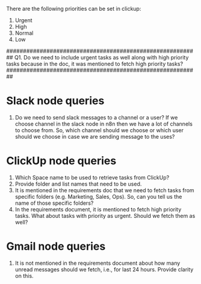 There are the following priorities can be set in clickup:
1. Urgent
2. High
3. Normal
4. Low

##########################################################
Q1. Do we need to include urgent tasks as well along with high priority tasks because in the doc,
    it was mentioned to fetch high priority tasks?
##########################################################


# Slack node queries
1. Do we need to send slack messages to a channel or a user?
If we choose channel in the slack node in n8n then we have a lot of channels to choose from.
So, which channel should we choose or which user should we choose in case we are sending message to the uses?

# ClickUp node queries
1. Which Space name to be used to retrieve tasks from ClickUp?
2. Provide folder and list names that need to be used.
3. It is mentioned in the requirements doc that we need to fetch tasks from specific folders (e.g. Marketing, Sales, Ops). So, can you tell us the name of those specific folders?
4. In the requirements document, it is mentioned to fetch high priority tasks. What about tasks
with priority as urgent. Should we fetch them as well?

# Gmail node queries
1. It is not mentioned in the requirements document about how many unread messages should we fetch, i.e., for last 24 hours. Provide clarity on this.